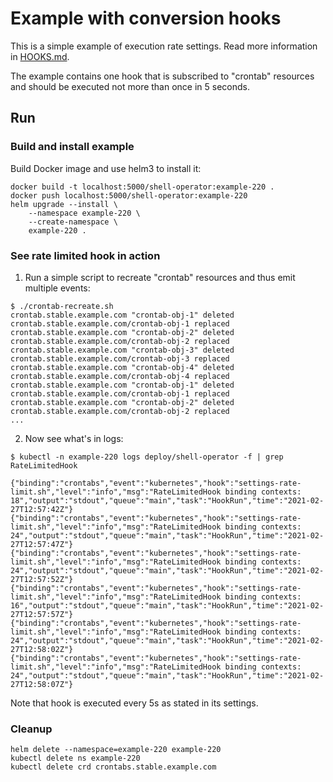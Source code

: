 # Example with conversion hooks

This is a simple example of execution rate settings. Read more information in [HOOKS.md](../../docs/src/HOOKS.md#execution-rate).

The example contains one hook that is subscribed to "crontab" resources and should be executed not more than once in 5 seconds.

## Run

### Build and install example

Build Docker image and use helm3 to install it:

```
docker build -t localhost:5000/shell-operator:example-220 .
docker push localhost:5000/shell-operator:example-220
helm upgrade --install \
    --namespace example-220 \
    --create-namespace \
    example-220 .
```

### See rate limited hook in action

1. Run a simple script to recreate "crontab" resources and thus emit multiple events:

```
$ ./crontab-recreate.sh
crontab.stable.example.com "crontab-obj-1" deleted
crontab.stable.example.com/crontab-obj-1 replaced
crontab.stable.example.com "crontab-obj-2" deleted
crontab.stable.example.com/crontab-obj-2 replaced
crontab.stable.example.com "crontab-obj-3" deleted
crontab.stable.example.com/crontab-obj-3 replaced
crontab.stable.example.com "crontab-obj-4" deleted
crontab.stable.example.com/crontab-obj-4 replaced
crontab.stable.example.com "crontab-obj-1" deleted
crontab.stable.example.com/crontab-obj-1 replaced
crontab.stable.example.com "crontab-obj-2" deleted
crontab.stable.example.com/crontab-obj-2 replaced
...
```

2. Now see what's in logs:

```
$ kubectl -n example-220 logs deploy/shell-operator -f | grep RateLimitedHook

{"binding":"crontabs","event":"kubernetes","hook":"settings-rate-limit.sh","level":"info","msg":"RateLimitedHook binding contexts: 18","output":"stdout","queue":"main","task":"HookRun","time":"2021-02-27T12:57:42Z"}
{"binding":"crontabs","event":"kubernetes","hook":"settings-rate-limit.sh","level":"info","msg":"RateLimitedHook binding contexts: 24","output":"stdout","queue":"main","task":"HookRun","time":"2021-02-27T12:57:47Z"}
{"binding":"crontabs","event":"kubernetes","hook":"settings-rate-limit.sh","level":"info","msg":"RateLimitedHook binding contexts: 24","output":"stdout","queue":"main","task":"HookRun","time":"2021-02-27T12:57:52Z"}
{"binding":"crontabs","event":"kubernetes","hook":"settings-rate-limit.sh","level":"info","msg":"RateLimitedHook binding contexts: 16","output":"stdout","queue":"main","task":"HookRun","time":"2021-02-27T12:57:57Z"}
{"binding":"crontabs","event":"kubernetes","hook":"settings-rate-limit.sh","level":"info","msg":"RateLimitedHook binding contexts: 24","output":"stdout","queue":"main","task":"HookRun","time":"2021-02-27T12:58:02Z"}
{"binding":"crontabs","event":"kubernetes","hook":"settings-rate-limit.sh","level":"info","msg":"RateLimitedHook binding contexts: 24","output":"stdout","queue":"main","task":"HookRun","time":"2021-02-27T12:58:07Z"}
```

Note that hook is executed every 5s as stated in its settings.

### Cleanup

```
helm delete --namespace=example-220 example-220
kubectl delete ns example-220
kubectl delete crd crontabs.stable.example.com
```
